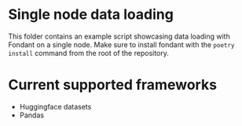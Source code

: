# Single node data loading

This folder contains an example script showcasing data loading with Fondant on a single node. Make sure to install fondant
with the `poetry install` command from the root of the repository.

# Current supported frameworks

* Huggingface datasets
* Pandas